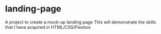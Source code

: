 # landing-page
A project to create a mock-up landing page
This will demonstrate the skills that I have acquired in HTML/CSS/Flexbox
